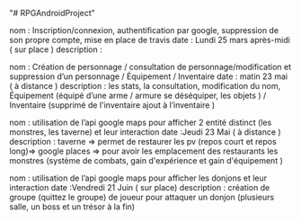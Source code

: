 "# RPGAndroidProject" 

nom : Inscription/connexion, authentification par google, suppression de son propre compte, mise en place de travis 
	date : Lundi 25 mars après-midi ( sur place )
	description :



nom : Création de personnage / consultation de personnage/modification et suppression d’un personnage / Équipement / Inventaire 
	date : matin 23 mai ( à distance )
	description : les stats, la consultation, modification du nom, Équipement (équipé d’une arme / armure se déséquiper, les objets  ) / Inventaire (supprimé de l'inventaire ajout  à l’inventaire ) 


nom : utilisation de l’api google maps pour afficher 2 entité distinct (les monstres, les taverne) et leur interaction
	date :Jeudi 23 Mai ( à distance )
	description : 
  taverne => permet de restaurer les pv (repos court et repos long)=> google places => pour avoir les emplacement des restaurants
	les monstres (système de combats, gain d'expérience et gain d'équipement )



nom : utilisation de l’api google maps pour afficher les donjons et leur interaction
	date :Vendredi 21 Juin ( sur place)
	description : création de groupe (quittez le groupe) de joueur pour attaquer un donjon (plusieurs salle, un boss et un trésor à la fin) 


